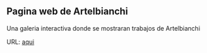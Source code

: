 ## Pagina web de Artelbianchi

Una galeria interactiva donde se mostraran trabajos de Artelbianchi

URL: [aqui](https://elias288.github.io/Artelbianchi/)